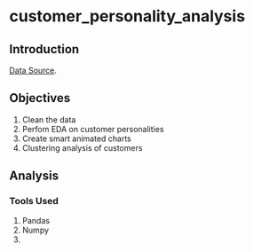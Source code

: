 # customer_personality_analysis

## Introduction 

[Data Source](https://www.kaggle.com/imakash3011/customer-personality-analysis?select=marketing_campaign.csv).


## Objectives
1. Clean the data
1. Perfom EDA on customer personalities
1. Create smart animated charts 
1. Clustering analysis of customers

## Analysis

### Tools Used
1. Pandas
1. Numpy
1. 
